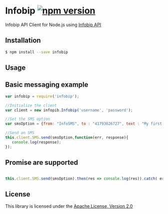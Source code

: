 # Infobip [![npm version](https://badge.fury.io/js/infobip.svg)](https://badge.fury.io/js/infobip)

Infobip API Client for Node.js using [Infobip API](https://dev.infobip.com)


## Installation

```bash
$ npm install --save infobip
```


## Usage

Basic messaging example
-----------------------

```javascript
var infobip = require('infobip');

//Initialize the client
var client = new infopib.Infobip('username', 'password');

//Set the SMS option
var smsOption = {from: "InfoSMS", to : "41793026727", text : "My first Infobip SMS"};

//Send an SMS
this.client.SMS.send(smsOption,function(err, response){
   console.log(response);
});

```


Promise are supported
-----------------------

```javascript

this.client.SMS.send(smsOption).then(res => console.log(res)).catch( err=> console.log(err));

```


## License

This library is licensed under the [Apache License, Version 2.0](http://www.apache.org/licenses/LICENSE-2.0)